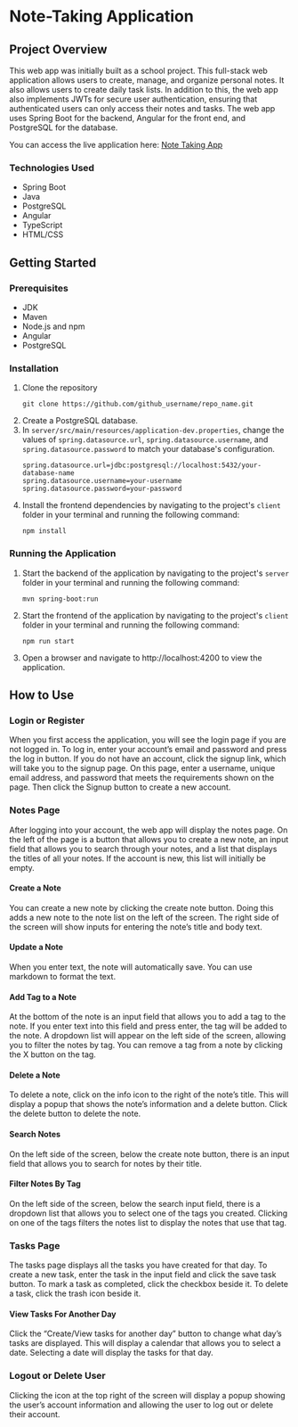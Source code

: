# Note-Taking Application

## Project Overview
This web app was initially built as a school project. This full-stack web application allows users to create, manage, and organize personal notes. It also allows users to create daily task lists. In addition to this, the web app also implements JWTs for secure user authentication, ensuring that authenticated users can only access their notes and tasks. The web app uses Spring Boot for the backend, Angular for the front end, and PostgreSQL for the database.

You can access the live application here: [Note Taking App](https://note-taking-app-faexdkabfbgycscx.eastus2-01.azurewebsites.net/)

### Technologies Used
* Spring Boot
* Java
* PostgreSQL
* Angular
* TypeScript
* HTML/CSS

## Getting Started

### Prerequisites
* JDK
* Maven
* Node.js and npm
* Angular
* PostgreSQL

### Installation
1. Clone the repository
    ```shell
    git clone https://github.com/github_username/repo_name.git
    ```
2. Create a PostgreSQL database.
3. In `server/src/main/resources/application-dev.properties`, change the values of `spring.datasource.url`, `spring.datasource.username`, and `spring.datasource.password` to match your database's configuration.
    ```properties
    spring.datasource.url=jdbc:postgresql://localhost:5432/your-database-name
    spring.datasource.username=your-username
    spring.datasource.password=your-password
    ```
4. Install the frontend dependencies by navigating to the project's `client` folder in your terminal and running the following command:
    ```shell
    npm install
    ```

### Running the Application
1. Start the backend of the application by navigating to the project's `server` folder in your terminal and running the following command:
   ```shell
   mvn spring-boot:run
   ```
2. Start the frontend of the application by navigating to the project's `client` folder in your terminal and running the following command:
   ```shell
   npm run start
   ```
3. Open a browser and navigate to http://localhost:4200 to view the application.

## How to Use

### Login or Register
When you first access the application, you will see the login page if you are not logged in. To log in, enter your account’s email and password and press the log in button. If you do not have an account, click the signup link, which will take you to the signup page. On this page, enter a username, unique email address, and password that meets the requirements shown on the page. Then click the Signup button to create a new account.

### Notes Page
After logging into your account, the web app will display the notes page. On the left of the page is a button that allows you to create a new note, an input field that allows you to search through your notes, and a list that displays the titles of all your notes. If the account is new, this list will initially be empty.

#### Create a Note
You can create a new note by clicking the create note button. Doing this adds a new note to the note list on the left of the screen. The right side of the screen will show inputs for entering the note’s title and body text.

#### Update a Note
When you enter text, the note will automatically save. You can use markdown to format the text.

#### Add Tag to a Note
At the bottom of the note is an input field that allows you to add a tag to the note. If you enter text into this field and press enter, the tag will be added to the note. A dropdown list will appear on the left side of the screen, allowing you to filter the notes by tag. You can remove a tag from a note by clicking the X button on the tag.

#### Delete a Note
To delete a note, click on the info icon to the right of the note’s title. This will display a popup that shows the note’s information and a delete button. Click the delete button to delete the note.

#### Search Notes
On the left side of the screen, below the create note button, there is an input field that allows you to search for notes by their title.

#### Filter Notes By Tag
On the left side of the screen, below the search input field, there is a dropdown list that allows you to select one of the tags you created. Clicking on one of the tags filters the notes list to display the notes that use that tag.

### Tasks Page
The tasks page displays all the tasks you have created for that day. To create a new task, enter the task in the input field and click the save task button. To mark a task as completed, click the checkbox beside it. To delete a task, click the trash icon beside it.

#### View Tasks For Another Day
Click the “Create/View tasks for another day” button to change what day’s tasks are displayed. This will display a calendar that allows you to select a date. Selecting a date will display the tasks for that day.

### Logout or Delete User
Clicking the icon at the top right of the screen will display a popup showing the user’s account information and allowing the user to log out or delete their account.